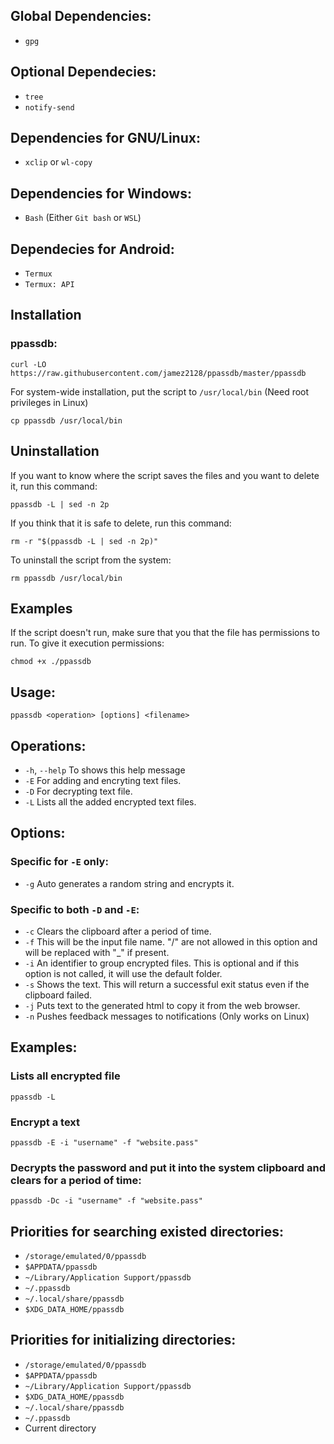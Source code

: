 ## Global Dependencies:
- `gpg`

## Optional Dependecies:
- `tree`
- `notify-send`

## Dependencies for GNU/Linux:
- `xclip` or `wl-copy`

## Dependencies for Windows:
- `Bash` (Either `Git bash` or `WSL`)

## Dependecies for Android:
- `Termux`
- `Termux: API`

## Installation
### ppassdb:
```
curl -LO  https://raw.githubusercontent.com/jamez2128/ppassdb/master/ppassdb
```
For system-wide installation, put the script to `/usr/local/bin` (Need root privileges in Linux)
```
cp ppassdb /usr/local/bin
```

## Uninstallation
If you want to know where the script saves the files and you want to delete it, run this command:
```
ppassdb -L | sed -n 2p
```
If you think that it is safe to delete, run this command:
```
rm -r "$(ppassdb -L | sed -n 2p)"
```

To uninstall the script from the system:
```
rm ppassdb /usr/local/bin
```

## Examples

If the script doesn't run, make sure that you that the file has
permissions to run. To give it execution permissions:
```
chmod +x ./ppassdb
```
## Usage:
```
ppassdb <operation> [options] <filename>
```

## Operations:
- `-h`, `--help`      To shows this help message
- `-E`              For adding and encryting text files.
- `-D`              For decrypting text file.
- `-L`              Lists all the added encrypted text files.

## Options:
### Specific for `-E` only:
- `-g`       Auto generates a random string and encrypts it.

### Specific to both `-D` and `-E`:
- `-c`      Clears the clipboard after a period of time.
- `-f`      This will be the input file name. "/" are not allowed in this 
        option and will be replaced with "_" if present.
- `-i`      An identifier to group encrypted files. This is optional and if 
        this option is not called, it will use the default folder.
- `-s`      Shows the text. This will return a successful exit status even if 
        the clipboard failed.
- `-j`      Puts text to the generated html to copy it from the web browser.
- `-n`      Pushes feedback messages to notifications (Only works on Linux)

## Examples:
### Lists all encrypted file
```
ppassdb -L
```

### Encrypt a text
```
ppassdb -E -i "username" -f "website.pass" 
```

### Decrypts the password and put it into the system clipboard and clears for a period of time:
```
ppassdb -Dc -i "username" -f "website.pass"
```

## Priorities for searching existed directories:
- `/storage/emulated/0/ppassdb`
- `$APPDATA/ppassdb`
- `~/Library/Application Support/ppassdb`
- `~/.ppassdb`
- `~/.local/share/ppassdb`
- `$XDG_DATA_HOME/ppassdb`

## Priorities for initializing directories:
- `/storage/emulated/0/ppassdb`
- `$APPDATA/ppassdb`
- `~/Library/Application Support/ppassdb`
- `$XDG_DATA_HOME/ppassdb`
- `~/.local/share/ppassdb`
- `~/.ppassdb`
- Current directory
